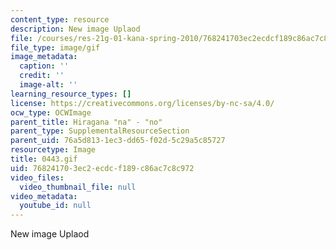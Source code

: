 ```yaml
---
content_type: resource
description: New image Uplaod
file: /courses/res-21g-01-kana-spring-2010/768241703ec2ecdcf189c86ac7c8c972_0443.gif
file_type: image/gif
image_metadata:
  caption: ''
  credit: ''
  image-alt: ''
learning_resource_types: []
license: https://creativecommons.org/licenses/by-nc-sa/4.0/
ocw_type: OCWImage
parent_title: Hiragana "na" - "no"
parent_type: SupplementalResourceSection
parent_uid: 76a5d813-1ec3-dd65-f02d-5c29a5c85727
resourcetype: Image
title: 0443.gif
uid: 76824170-3ec2-ecdc-f189-c86ac7c8c972
video_files:
  video_thumbnail_file: null
video_metadata:
  youtube_id: null
---
```

New image Uplaod
